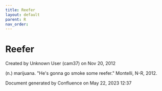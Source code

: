 ```yaml
---
title: Reefer
layout: default
parent: R
nav_order:
---
```


# Reefer

Created by  Unknown User (cam37) on Nov 20, 2012

(n.) marijuana. &quot;He's gonna go smoke some reefer.&quot; Montelli, N-R, 2012.

Document generated by Confluence on May 22, 2023 12:37


